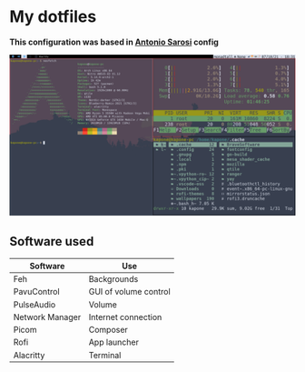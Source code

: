 # My dotfiles
__This configuration was based in [Antonio Sarosi](https://github.com/antoniosarosi/dotfiles) config__

![Qtile](./screenshots/qtile.png)

## Software used

| Software | Use   |
|----------|-------|
| Feh | Backgrounds|
| PavuControl | GUI of volume control|
| PulseAudio | Volume|
| Network Manager | Internet connection |
| Picom | Composer |
| Rofi | App launcher |
| Alacritty | Terminal |
